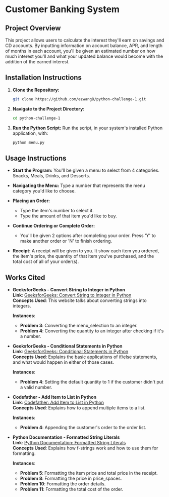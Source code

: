 # Customer Banking System

## Project Overview
This project allows users to calculate the interest they'll earn on savings and CD accounts. By inputting information on account balance, APR, and length of months in each account, you'll be given an estimated number on how much interest you'll and what your updated balance would become with the addition of the earned interest.

## Installation Instructions
1. **Clone the Repository:**
   ```bash
   git clone https://github.com/ezwang8/python-challenge-1.git
   ```
2. **Navigate to the Project Directory:**
   ```bash
   cd python-challenge-1
   ```
3. **Run the Python Script:**
   Run the script, in your system's installed Python application, with:
   ```bash
   python menu.py
   ```

## Usage Instructions
- **Start the Program:**
  You'll be given a menu to select from 4 categories. Snacks, Meals, Drinks, and Desserts.
  
- **Navigating the Menu:**
  Type a number that represents the menu category you'd like to choose.
  
- **Placing an Order:**
  - Type the item's number to select it.
  - Type the amount of that item you'd like to buy.
  
- **Continue Ordering or Complete Order:**
  - You'll be given 2 options after completing your order. Press 'Y' to make another order or 'N' to finish ordering.
  
- **Receipt:**
  A receipt will be given to you. It show each item you ordered, the item's price, the quantity of that item you've purchased, and the total cost of all of your order(s).

## Works Cited

- **GeeksforGeeks - Convert String to Integer in Python**  
  **Link**: [GeeksforGeeks: Convert String to Integer in Python](https://www.geeksforgeeks.org/convert-string-to-integer-in-python/)  
  **Concepts Used**: This website talks about converting strings into integers.
  
  **Instances**:
  - **Problem 3**: Converting the menu_selection to an integer.
  - **Problem 4**: Converting the quantity to an integer after checking if it's a number.

- **GeeksforGeeks - Conditional Statements in Python**  
  **Link**: [GeeksforGeeks: Conditional Statements in Python](https://www.geeksforgeeks.org/conditional-statements-in-python/)  
  **Concepts Used**: Explains the basic applications of if/else statements, and what would happen in either of those cases.
  
  **Instances**:
  - **Problem 4**: Setting the default quantity to 1 if the customer didn't put a valid number.

- **Codefather - Add Item to List in Python**  
  **Link**: [Codefather: Add Item to List in Python](https://codefather.tech/blog/add-item-to-list-python/)  
  **Concepts Used**: Explains how to append multiple items to a list.
  
  **Instances**:
  - **Problem 4**: Appending the customer's order to the order list.

- **Python Documentation - Formatted String Literals**  
  **Link**: [Python Documentation: Formatted String Literals](https://docs.python.org/3/tutorial/inputoutput.html#formatted-string-literals)  
  **Concepts Used**: Explains how f-strings work and how to use them for formatting.
  
  **Instances**:
  - **Problem 5**: Formatting the item price and total price in the receipt.
  - **Problem 8**: Formatting the price in price_spaces.
  - **Problem 10**: Formatting the order details.
  - **Problem 11**: Formatting the total cost of the order.
